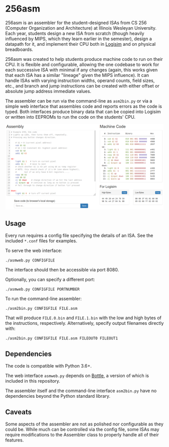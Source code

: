 # 256asm

256asm is an assembler for the student-designed ISAs from CS 256 (Computer
Organization and Architecture) at Illinois Wesleyan University.  Each year,
students design a new ISA from scratch (though heavily influenced by MIPS,
which they learn earlier in the semester), design a datapath for it, and
implement their CPU both in [Logisim](http://www.cburch.com/logisim/) and on
physical breadboards.

256asm was created to help students produce machine code to run on their CPU.
It is flexible and configurable, allowing the one codebase to work for each
successive ISA with minimal if any changes (again, this works given that each
ISA has a similar "lineage" given the MIPS influence).  It can handle ISAs with
varying instruction widths, operand counts, field sizes, etc., and branch and
jump instructions can be created with either offset or absolute jump address
immediate values.

The assembler can be run via the command-line as ``asm2bin.py`` or via a simple
web interface that assembles code and reports errors as the code is typed.
Both interfaces produce binary data that can be copied into Logisim or written
into EEPROMs to run the code on the students' CPU.

![asmweb screenshot](docs/asmweb_screenshot.png?raw=true)

## Usage

Every run requires a config file specifying the details of an ISA.  See the
included ``*.conf`` files for examples.

To serve the web interface:

    ./asmweb.py CONFIGFILE

The interface should then be accessible via port 8080.

Optionally, you can specify a different port:

    ./asmweb.py CONFIGFILE PORTNUMBER

To run the command-line assembler:

    ./asm2bin.py CONFIGFILE FILE.asm

That will produce ``FILE.0.bin`` and ``FILE.1.bin`` with the low and high bytes
of the instructions, respectively.  Alternatively, specify output filenames
directly with:

    ./asm2bin.py CONFIGFILE FILE.asm FILEOUT0 FILEOUT1

## Dependencies

The code is compatible with Python 3.6+.

The web interface ``asmweb.py`` depends on [Bottle](https://bottlepy.org/), a
version of which is included in this repository.

The assembler itself and the command-line interface ``asm2bin.py`` have no
dependencies beyond the Python standard library.

## Caveats

Some aspects of the assembler are not as polished nor configurable as they
could be.  While much can be controlled via the config file, some ISAs may
require modifications to the Assembler class to properly handle all of their
features.


